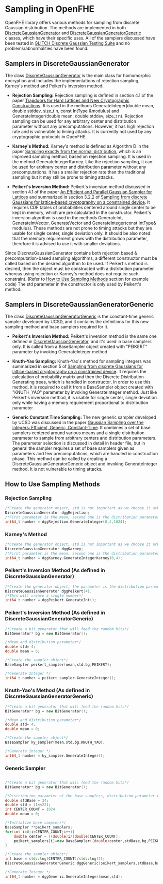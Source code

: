 # Sampling in OpenFHE

OpenFHE library offers various methods for sampling from discrete Gaussian distribution. The methods are implemented in both [DiscreteGaussianGenerator](./discretegaussiangenerator.h) and [DiscreteGaussianGeneratorGeneric](./discretegaussiangeneratorgeneric.h) classes, which have their specific uses. All of the samplers discussed have been tested in [GLITCH Discrete Gaussian Testing Suite](https://eprint.iacr.org/2017/438.pdf) and no problems/abnormalities have been found.

## Samplers in DiscreteGaussianGenerator

The class [DiscreteGaussianGenerator](./discretegaussiangenerator.h)  is the main class for homomorphic encryption and includes the implementations of rejection sampling, Karney's method and Peikert's inversion method.

* __Rejection Sampling:__ Rejection sampling is defined in section 4.1 of the paper [Trapdoors for Hard Lattices and
New Cryptographic Constructions](https://eprint.iacr.org/2007/432.pdf). It is used in the methods GenerateInteger(double mean, double stddev, size_t n, const IntType &modulus) and GenerateInteger(double mean, double stddev, size_t n). Rejection sampling can be used for any arbitrary center and distribution parameter without any precomputations. However, it has high rejection rate and is vulnerable to timing attacks. It is currently not used by any cryptographic protocols in OpenFHE.

* __Karney's Method:__ Karney's method is defined as Algorithm D in the paper [Sampling exactly from the normal distribution](https://arxiv.org/pdf/1303.6257.pdf), which is an improved sampling method, based on rejection sampling. It is used in the method GenerateIntegerKarney. Like the rejection sampling, it can be used for arbitrary center and distribution parameter without any precomputations. It has a smaller rejection rate than the traditional sampling but it may still be prone to timing attacks.

* __Peikert's Inversion Method:__ Peikert's inversion method discussed in section 4.1 of the paper [An Efficient and Parallel Gaussian Sampler for Lattices](https://eprint.iacr.org/2010/088.pdf) and summarized in section 3.2.2 of [Sampling from discrete Gaussians for lattice-based cryptography on a constrained device](https://link.springer.com/content/pdf/10.1007%2Fs00200-014-0218-3.pdf). It requires CDF tables of probabilities centered around single center to be kept in memory, which are pre calculated in the constructor. Peikert's inversion algorithm is used in the methods GenerateInt, GenerateIntVector, GenerateVector and GenerateInteger(const IntType& modulus). These methods are not prone to timing attacks but they are usable for single center, single deviation only. It should be also noted that the memory requirement grows with the distribution parameter, therefore it is advised to use it with smaller deviations.

Since DiscreteGaussianGenerator contains both rejection based & precomputation-based sampling algorithms, a different constructor must be called based on the desired algorithm to be used. If Peikert's method is desired, then the object must be constructed with a distribution parameter whereas using rejection or Karney's method does not require such constraint. (Refer to [How to Use Sampling Methods](#how-to-use-sampling-methods) section for example code) The std parameter in the constructor is only used by Peikert's method.

## Samplers in DiscreteGaussianGeneratorGeneric

The class [DiscreteGaussianGeneratorGeneric](./discretegaussiangeneratorgeneric.h) is the constant-time generic sampler developed by UCSD, and it contains the definitions for this new sampling method and base samplers required for it.

* __Peikert's Inversion Method:__ Peikert's inversion method is the same one defined in [DiscreteGaussianGenerator](./discretegaussiangenerator.h), and it's used in base samplers only. It is called from a BaseSampler object created with "PEIKERT" parameter by invoking GenerateInteger method.

* __Knuth-Yao Sampling:__ Knuth-Yao's method for sampling integers was summarized in section 5 of [Sampling from discrete Gaussians for lattice-based cryptography on a constrained device](https://link.springer.com/content/pdf/10.1007%2Fs00200-014-0218-3.pdf). It requires the calculation of probability matrix and then the Discrete Distribution Generating trees, which is handled in constructor. In order to use this method, it is required to call it from a BaseSampler object created with "KNUTH_YAO" parameter by invoking GenerateInteger method. Just like Peikert's inversion method, it is usable for single center, single deviation only while having a memory requirement proportional to distribution parameter.

* __Generic Constant Time Sampling:__ The new generic sampler developed by UCSD was discussed in the paper [Gaussian Sampling over the Integers: Efficient, Generic, Constant-Time](https://eprint.iacr.org/2017/259). It combines a set of base samplers centered around various means and a single distribution parameter to sample from arbitrary centers and distribution parameters. The parameter selection is discussed in detail in header file, but in general the sampler requires a set of base samplers given as parameters and few precomputations, which are handled in construction phase. This method can be called by creating a DiscreteGaussianGeneratorGeneric object and invoking GenerateInteger method. It is not vulnerable to timing attacks.

## How to Use Sampling Methods

### Rejection Sampling

```c++
/*Create the generator object, std is not important as we choose it arbitrarily during sampling*/
DiscreteGaussianGenerator dggRejection;
/*First parameter is the mean, second one is the distribution parameter and third one is the ring dimension.*/
int64_t number = dggRejection.GenerateInteger(0,4,1024);
```

### Karney's Method

```c++
/*Create the generator object, std is not important as we choose it arbitrarily during sampling*/
DiscreteGaussianGenerator dggKarney;
/*First parameter is the mean, second one is the distribution parameter*/
int64_t number = dggKarney.GenerateIntegerKarney(0,4);
```

### Peikert's Inversion Method (As defined in DiscreteGaussianGenerator)

```c++
/*Create the generator object, the parameter is the distribution parameter*/
DiscreteGaussianGenerator dggPeikert(4);
/*This will create a single number*/
int64_t number = dggPeikert.GenerateInt();
```

### Peikert's Inversion Method (As defined in DiscreteGaussianGeneratorGeneric)

```c++
/*Create a bit generator that will feed the random bits*/
BitGenerator* bg = new BitGenerator();

/*Mean and distribution parameter*/
double std= 4;
double mean = 0;

/*Create the sampler object*/
BaseSampler peikert_sampler(mean,std,bg,PEIKERT);

/*Generate Integer */
int64_t number = peikert_sampler.GenerateInteger();
```

### Knuth-Yao's Method (As defined in DiscreteGaussianGeneratorGeneric)

```c++
/*Create a bit generator that will feed the random bits*/
BitGenerator* bg = new BitGenerator();

/*Mean and distribution parameter*/
double std= 4;
double mean = 0;

/*Create the sampler object*/
BaseSampler ky_sampler(mean,std,bg,KNUTH_YAO);

/*Generate Integer */
int64_t number = ky_sampler.GenerateInteger();
```

### Generic Sampler

```c++

/*Create a bit generator that will feed the random bits*/
BitGenerator* bg = new BitGenerator();

/*Distribution parameter of the base samplers, distribution parameter of the actual distribution, number of base samplers, mean of the actual distribution*/
double stdBase = 34;
double std = (1<<22);
int CENTER_COUNT = 1024
double mean = 0;

/*Initialize base samplers*/
BaseSampler **peikert_samplers;
for(int i=0;i<CENTER_COUNT;i++){
	double center = ((double)i/(double)CENTER_COUNT);
	peikert_samplers[i]=new BaseSampler((double)center,stdBase,bg,PEIKERT);
}

/*Create the sampler object*/
int base = std::log(CENTER_COUNT)/std::log(2);
DiscreteGaussianGeneratorGeneric dggGeneric(peikert_samplers,stdBase,base,SMOOTHING_PARAMETER);

/*Generate Integer */
int64_t number = dggGeneric.GenerateInteger(mean,std);
```
